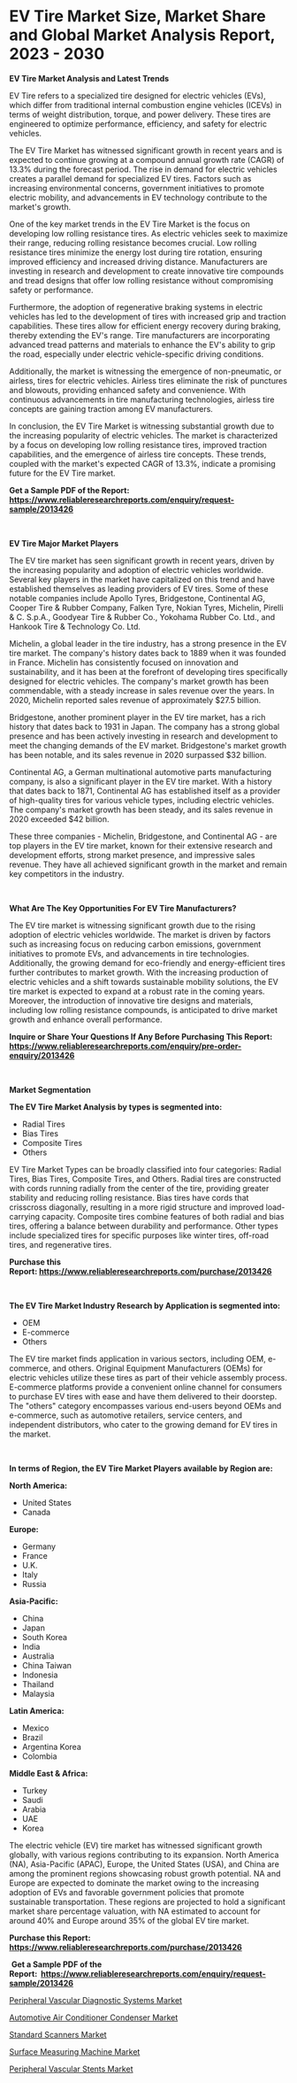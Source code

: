 <p><h1>EV Tire Market Size, Market Share and Global Market Analysis Report, 2023 - 2030</h1></p><p><strong>EV Tire Market Analysis and Latest Trends</strong></p>
<p><p>EV Tire refers to a specialized tire designed for electric vehicles (EVs), which differ from traditional internal combustion engine vehicles (ICEVs) in terms of weight distribution, torque, and power delivery. These tires are engineered to optimize performance, efficiency, and safety for electric vehicles.</p><p>The EV Tire Market has witnessed significant growth in recent years and is expected to continue growing at a compound annual growth rate (CAGR) of 13.3% during the forecast period. The rise in demand for electric vehicles creates a parallel demand for specialized EV tires. Factors such as increasing environmental concerns, government initiatives to promote electric mobility, and advancements in EV technology contribute to the market's growth.</p><p>One of the key market trends in the EV Tire Market is the focus on developing low rolling resistance tires. As electric vehicles seek to maximize their range, reducing rolling resistance becomes crucial. Low rolling resistance tires minimize the energy lost during tire rotation, ensuring improved efficiency and increased driving distance. Manufacturers are investing in research and development to create innovative tire compounds and tread designs that offer low rolling resistance without compromising safety or performance.</p><p>Furthermore, the adoption of regenerative braking systems in electric vehicles has led to the development of tires with increased grip and traction capabilities. These tires allow for efficient energy recovery during braking, thereby extending the EV's range. Tire manufacturers are incorporating advanced tread patterns and materials to enhance the EV's ability to grip the road, especially under electric vehicle-specific driving conditions.</p><p>Additionally, the market is witnessing the emergence of non-pneumatic, or airless, tires for electric vehicles. Airless tires eliminate the risk of punctures and blowouts, providing enhanced safety and convenience. With continuous advancements in tire manufacturing technologies, airless tire concepts are gaining traction among EV manufacturers.</p><p>In conclusion, the EV Tire Market is witnessing substantial growth due to the increasing popularity of electric vehicles. The market is characterized by a focus on developing low rolling resistance tires, improved traction capabilities, and the emergence of airless tire concepts. These trends, coupled with the market's expected CAGR of 13.3%, indicate a promising future for the EV Tire market.</p></p>
<p><strong>Get a Sample PDF of the Report:&nbsp; <a href="https://www.reliableresearchreports.com/enquiry/request-sample/2013426">https://www.reliableresearchreports.com/enquiry/request-sample/2013426</a></strong></p>
<p>&nbsp;</p>
<p><strong>EV Tire Major Market Players</strong></p>
<p><p>The EV tire market has seen significant growth in recent years, driven by the increasing popularity and adoption of electric vehicles worldwide. Several key players in the market have capitalized on this trend and have established themselves as leading providers of EV tires. Some of these notable companies include Apollo Tyres, Bridgestone, Continental AG, Cooper Tire & Rubber Company, Falken Tyre, Nokian Tyres, Michelin, Pirelli & C. S.p.A., Goodyear Tire & Rubber Co., Yokohama Rubber Co. Ltd., and Hankook Tire & Technology Co. Ltd.</p><p>Michelin, a global leader in the tire industry, has a strong presence in the EV tire market. The company's history dates back to 1889 when it was founded in France. Michelin has consistently focused on innovation and sustainability, and it has been at the forefront of developing tires specifically designed for electric vehicles. The company's market growth has been commendable, with a steady increase in sales revenue over the years. In 2020, Michelin reported sales revenue of approximately $27.5 billion.</p><p>Bridgestone, another prominent player in the EV tire market, has a rich history that dates back to 1931 in Japan. The company has a strong global presence and has been actively investing in research and development to meet the changing demands of the EV market. Bridgestone's market growth has been notable, and its sales revenue in 2020 surpassed $32 billion.</p><p>Continental AG, a German multinational automotive parts manufacturing company, is also a significant player in the EV tire market. With a history that dates back to 1871, Continental AG has established itself as a provider of high-quality tires for various vehicle types, including electric vehicles. The company's market growth has been steady, and its sales revenue in 2020 exceeded $42 billion.</p><p>These three companies - Michelin, Bridgestone, and Continental AG - are top players in the EV tire market, known for their extensive research and development efforts, strong market presence, and impressive sales revenue. They have all achieved significant growth in the market and remain key competitors in the industry.</p></p>
<p>&nbsp;</p>
<p><strong>What Are The Key Opportunities For EV Tire Manufacturers?</strong></p>
<p><p>The EV tire market is witnessing significant growth due to the rising adoption of electric vehicles worldwide. The market is driven by factors such as increasing focus on reducing carbon emissions, government initiatives to promote EVs, and advancements in tire technologies. Additionally, the growing demand for eco-friendly and energy-efficient tires further contributes to market growth. With the increasing production of electric vehicles and a shift towards sustainable mobility solutions, the EV tire market is expected to expand at a robust rate in the coming years. Moreover, the introduction of innovative tire designs and materials, including low rolling resistance compounds, is anticipated to drive market growth and enhance overall performance.</p></p>
<p><strong>Inquire or Share Your Questions If Any Before Purchasing This Report: <a href="https://www.reliableresearchreports.com/enquiry/pre-order-enquiry/2013426">https://www.reliableresearchreports.com/enquiry/pre-order-enquiry/2013426</a></strong></p>
<p>&nbsp;</p>
<p><strong>Market Segmentation</strong></p>
<p><strong>The EV Tire Market Analysis by types is segmented into:</strong></p>
<p><ul><li>Radial Tires</li><li>Bias Tires</li><li>Composite Tires</li><li>Others</li></ul></p>
<p><p>EV Tire Market Types can be broadly classified into four categories: Radial Tires, Bias Tires, Composite Tires, and Others. Radial tires are constructed with cords running radially from the center of the tire, providing greater stability and reducing rolling resistance. Bias tires have cords that crisscross diagonally, resulting in a more rigid structure and improved load-carrying capacity. Composite tires combine features of both radial and bias tires, offering a balance between durability and performance. Other types include specialized tires for specific purposes like winter tires, off-road tires, and regenerative tires.</p></p>
<p><strong>Purchase this Report:&nbsp;<a href="https://www.reliableresearchreports.com/purchase/2013426">https://www.reliableresearchreports.com/purchase/2013426</a></strong></p>
<p>&nbsp;</p>
<p><strong>The EV Tire Market Industry Research by Application is segmented into:</strong></p>
<p><ul><li>OEM</li><li>E-commerce</li><li>Others</li></ul></p>
<p><p>The EV tire market finds application in various sectors, including OEM, e-commerce, and others. Original Equipment Manufacturers (OEMs) for electric vehicles utilize these tires as part of their vehicle assembly process. E-commerce platforms provide a convenient online channel for consumers to purchase EV tires with ease and have them delivered to their doorstep. The "others" category encompasses various end-users beyond OEMs and e-commerce, such as automotive retailers, service centers, and independent distributors, who cater to the growing demand for EV tires in the market.</p></p>
<p>&nbsp;</p>
<p><strong>In terms of Region, the EV Tire Market Players available by Region are:</strong></p>
<p>
    <p> <strong> North America: </strong>
        <ul>
            <li>United States</li>
            <li>Canada</li>
        </ul>
        </p> 
    <p> <strong> Europe: </strong>
        <ul>
            <li>Germany</li>
            <li>France</li>
            <li>U.K.</li>
            <li>Italy</li>
            <li>Russia</li>
        </ul>
        </p> 
    <p> <strong> Asia-Pacific: </strong>
        <ul>
            <li>China</li>
            <li>Japan</li>
            <li>South Korea</li>
            <li>India</li>
            <li>Australia</li>
            <li>China Taiwan</li>
            <li>Indonesia</li>
            <li>Thailand</li>
            <li>Malaysia</li>
        </ul>
        </p> 
    <p> <strong> Latin America: </strong>
        <ul>
            <li>Mexico</li>
            <li>Brazil</li>
            <li>Argentina Korea</li>
            <li>Colombia</li>
        </ul>
        </p> 
    <p> <strong> Middle East & Africa: </strong>
        <ul>
            <li>Turkey</li>
            <li>Saudi</li>
            <li>Arabia</li>
            <li>UAE</li>
            <li>Korea</li>
        </ul>
    </p>
    </p>
<p><p>The electric vehicle (EV) tire market has witnessed significant growth globally, with various regions contributing to its expansion. North America (NA), Asia-Pacific (APAC), Europe, the United States (USA), and China are among the prominent regions showcasing robust growth potential. NA and Europe are expected to dominate the market owing to the increasing adoption of EVs and favorable government policies that promote sustainable transportation. These regions are projected to hold a significant market share percentage valuation, with NA estimated to account for around 40% and Europe around 35% of the global EV tire market.</p></p>
<p><strong>Purchase this Report: <a href="https://www.reliableresearchreports.com/purchase/2013426">https://www.reliableresearchreports.com/purchase/2013426</a></strong></p>
<p>&nbsp;<strong>Get a Sample PDF of the Report:&nbsp;&nbsp;<a href="https://www.reliableresearchreports.com/enquiry/request-sample/2013426">https://www.reliableresearchreports.com/enquiry/request-sample/2013426</a></strong></p>
<p><strong></strong></p>
<p><p><a href="https://www.linkedin.com/pulse/decoding-peripheral-vascular-diagnostic-systems-market-deep-wzmje/">Peripheral Vascular Diagnostic Systems Market</a></p><p><a href="https://github.com/Krish2023na/Market-Research-Report-List-1/blob/main/automotive-air-conditioner-condenser-market.md">Automotive Air Conditioner Condenser Market</a></p><p><a href="https://medium.com/@timothychapman46/standard-scanners-market-outlook-industry-overview-and-forecast-2023-to-2030-dcd5e71951f5">Standard Scanners Market</a></p><p><a href="https://medium.com/@katlynbauch/surface-measuring-machine-market-insights-into-market-cagr-market-trends-and-growth-strategies-0e8bb8453982">Surface Measuring Machine Market</a></p><p><a href="https://www.linkedin.com/pulse/peripheral-vascular-stents-market-share-amp-new-trends-hn3pe/">Peripheral Vascular Stents Market</a></p></p>
